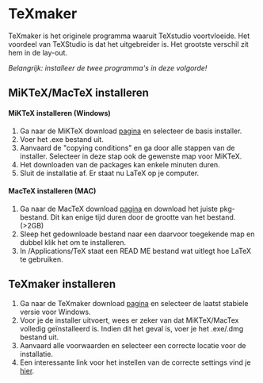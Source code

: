 # TeXmaker

TeXmaker is het originele programma waaruit TeXstudio voortvloeide. Het voordeel van TeXStudio is dat het uitgebreider is. Het grootste verschil zit hem in de lay-out.

_Belangrijk: installeer de twee programma&#39;s in deze volgorde!_

## MiKTeX/MacTeX installeren 
#### MiKTeX installeren (Windows)
  1. Ga naar de MiKTeX download [pagina](http://miktex.org/download/) en selecteer de basis installer.
  2. Voer het .exe bestand uit.
  3. Aanvaard de &quot;copying conditions&quot; en ga door alle stappen van de installer. Selecteer in deze stap ook de gewenste map voor MiKTeX.
  4. Het downloaden van de packages kan enkele minuten duren.
  5. Sluit de installatie af. Er staat nu LaTeX op je computer.

#### MacTeX installeren (MAC)
  1. Ga naar de MacTeX download [pagina](https://tug.org/mactex/mactex-download.html) en download het juiste pkg-bestand. Dit kan enige tijd duren door de grootte van het bestand. (&gt;2GB)
  2. Sleep het gedownloade bestand naar een daarvoor toegekende map en dubbel klik het om te installeren.
  3. In /Applications/TeX staat een READ ME bestand wat uitlegt hoe LaTeX te gebruiken.

## TeXmaker installeren
  1. Ga naar de TeXmaker download [pagina](http://www.xm1math.net/texmaker/download.html) en selecteer de laatst stabiele versie voor Windows.
  2. Voor je de installer uitvoert, wees er zeker van dat MiKTeX/MacTex volledig geïnstalleerd is. Indien dit het geval is, voer je het .exe/.dmg bestand uit.
  3. Aanvaard alle voorwaarden en selecteer een correcte locatie voor de installatie.
  4. Een interessante link voor het instellen van de correcte settings vind je [hier](https://www.youtube.com/watch?v=FxKtwdob2RQ).

